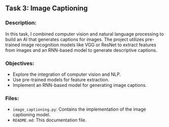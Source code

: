 ## Task 3: Image Captioning

### Description:
In this task, I combined computer vision and natural language processing to build an AI that generates captions for images. The project utilizes pre-trained image recognition models like VGG or ResNet to extract features from images and an RNN-based model to generate descriptive captions.

### Objectives:
- Explore the integration of computer vision and NLP.
- Use pre-trained models for feature extraction.
- Implement an RNN-based model for generating image captions.

### Files:
- `image_captioning.py`: Contains the implementation of the image captioning model.
- `README.md`: This documentation file.
